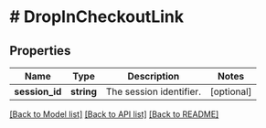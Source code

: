 # # DropInCheckoutLink

## Properties

Name | Type | Description | Notes
------------ | ------------- | ------------- | -------------
**session_id** | **string** | The session identifier. | [optional]

[[Back to Model list]](../../README.md#models) [[Back to API list]](../../README.md#endpoints) [[Back to README]](../../README.md)
